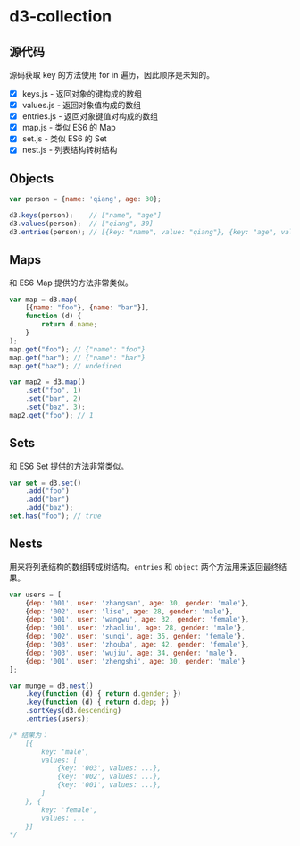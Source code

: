 # d3-collection

## 源代码

源码获取 key 的方法使用 for in 遍历，因此顺序是未知的。

* [x] keys.js - 返回对象的键构成的数组
* [x] values.js - 返回对象值构成的数组
* [x] entries.js - 返回对象键值对构成的数组
* [x] map.js - 类似 ES6 的 Map
* [x] set.js - 类似 ES6 的 Set
* [x] nest.js - 列表结构转树结构

## Objects

```javascript
var person = {name: 'qiang', age: 30};

d3.keys(person);    // ["name", "age"]
d3.values(person);  // ["qiang", 30]
d3.entries(person); // [{key: "name", value: "qiang"}, {key: "age", value: 30}]
```

## Maps

和 ES6 Map 提供的方法非常类似。

```javascript
var map = d3.map(
    [{name: "foo"}, {name: "bar"}],
    function (d) {
        return d.name;
    }
);
map.get("foo"); // {"name": "foo"}
map.get("bar"); // {"name": "bar"}
map.get("baz"); // undefined

var map2 = d3.map()
    .set("foo", 1)
    .set("bar", 2)
    .set("baz", 3);
map2.get("foo"); // 1
```

## Sets

和 ES6 Set 提供的方法非常类似。

```javascript
var set = d3.set()
    .add("foo")
    .add("bar")
    .add("baz");
set.has("foo"); // true
```

## Nests

用来将列表结构的数组转成树结构。`entries` 和 `object` 两个方法用来返回最终结果。

```javascript
var users = [
    {dep: '001', user: 'zhangsan', age: 30, gender: 'male'},
    {dep: '002', user: 'lise', age: 28, gender: 'male'},
    {dep: '001', user: 'wangwu', age: 32, gender: 'female'},
    {dep: '001', user: 'zhaoliu', age: 28, gender: 'male'},
    {dep: '002', user: 'sunqi', age: 35, gender: 'female'},
    {dep: '003', user: 'zhouba', age: 42, gender: 'female'},
    {dep: '003', user: 'wujiu', age: 34, gender: 'male'},
    {dep: '001', user: 'zhengshi', age: 30, gender: 'male'}
];

var munge = d3.nest()
    .key(function (d) { return d.gender; })
    .key(function (d) { return d.dep; })
    .sortKeys(d3.descending)
    .entries(users);

/* 结果为：
    [{
        key: 'male',
        values: [
            {key: '003', values: ...},
            {key: '002', values: ...},
            {key: '001', values: ...},
        ]
    }, {
        key: 'female',
        values: ...
    }]
*/
```